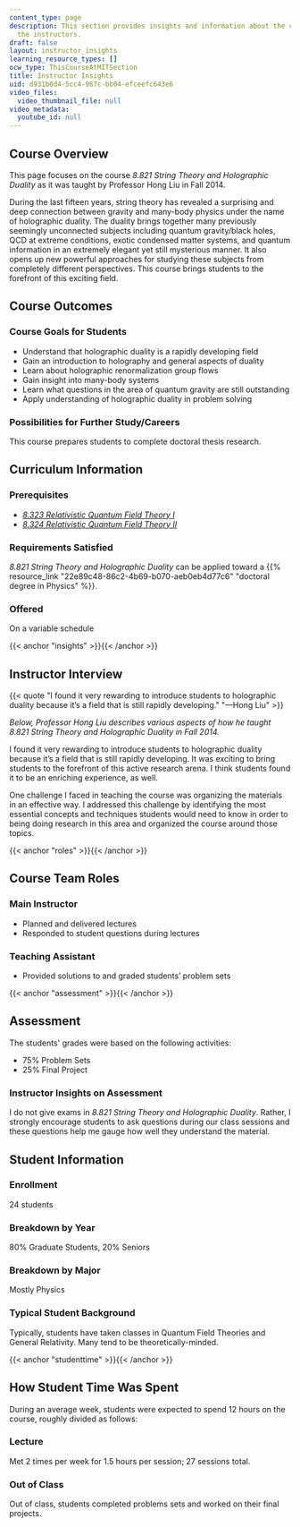 ```yaml
---
content_type: page
description: This section provides insights and information about the course from
  the instructors.
draft: false
layout: instructor_insights
learning_resource_types: []
ocw_type: ThisCourseAtMITSection
title: Instructor Insights
uid: d931b0d4-5cc4-967c-bb04-efceefc643e6
video_files:
  video_thumbnail_file: null
video_metadata:
  youtube_id: null
---
```

## Course Overview

This page focuses on the course *8.821 String Theory and Holographic Duality* as it was taught by Professor Hong Liu in Fall 2014.

During the last fifteen years, string theory has revealed a surprising and deep connection between gravity and many-body physics under the name of holographic duality. The duality brings together many previously seemingly unconnected subjects including quantum gravity/black holes, QCD at extreme conditions, exotic condensed matter systems, and quantum information in an extremely elegant yet still mysterious manner. It also opens up new powerful approaches for studying these subjects from completely different perspectives. This course brings students to the forefront of this exciting field.

## Course Outcomes

### Course Goals for Students

- Understand that holographic duality is a rapidly developing field
- Gain an introduction to holography and general aspects of duality
- Learn about holographic renormalization group flows
- Gain insight into many-body systems
- Learn what questions in the area of quantum gravity are still outstanding
- Apply understanding of holographic duality in problem solving

### Possibilities for Further Study/Careers

This course prepares students to complete doctoral thesis research.

## Curriculum Information

### Prerequisites

- [*8.323 Relativistic Quantum Field Theory I*](/courses/8-323-relativistic-quantum-field-theory-i-spring-2008)
- [*8.324 Relativistic Quantum Field Theory II*](/courses/8-324-relativistic-quantum-field-theory-ii-fall-2010)

### Requirements Satisfied

*8.821 String Theory and Holographic Duality* can be applied toward a {{% resource_link "22e89c48-86c2-4b69-b070-aeb0eb4d77c6" "doctoral degree in Physics" %}}.

### Offered

On a variable schedule

{{< anchor "insights" >}}{{< /anchor >}}

## Instructor Interview

{{< quote "I found it very rewarding to introduce students to holographic duality because it’s a field that is still rapidly developing." "—Hong Liu" >}}

*Below, Professor Hong Liu describes various aspects of how he taught 8.821 String Theory and Holographic Duality in Fall 2014.*

I found it very rewarding to introduce students to holographic duality because it’s a field that is still rapidly developing. It was exciting to bring students to the forefront of this active research arena. I think students found it to be an enriching experience, as well.

One challenge I faced in teaching the course was organizing the materials in an effective way. I addressed this challenge by identifying the most essential concepts and techniques students would need to know in order to being doing research in this area and organized the course around those topics.

{{< anchor "roles" >}}{{< /anchor >}}

## Course Team Roles

### Main Instructor

- Planned and delivered lectures
- Responded to student questions during lectures

### Teaching Assistant

- Provided solutions to and graded students’ problem sets

{{< anchor "assessment" >}}{{< /anchor >}}

## Assessment

The students' grades were based on the following activities:

- 75% Problem Sets
- 25% Final Project

### Instructor Insights on Assessment

I do not give exams in *8.821 String Theory and Holographic Duality*. Rather, I strongly encourage students to ask questions during our class sessions and these questions help me gauge how well they understand the material.

## Student Information

### Enrollment

24 students

### Breakdown by Year

80% Graduate Students, 20% Seniors

### Breakdown by Major

Mostly Physics

### Typical Student Background

Typically, students have taken classes in Quantum Field Theories and General Relativity. Many tend to be theoretically-minded.

{{< anchor "studenttime" >}}{{< /anchor >}}

## How Student Time Was Spent

During an average week, students were expected to spend 12 hours on the course, roughly divided as follows:

### Lecture

Met 2 times per week for 1.5 hours per session; 27 sessions total.

### Out of Class

Out of class, students completed problems sets and worked on their final projects.